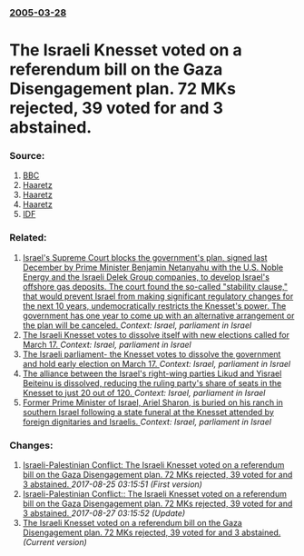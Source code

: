 ### [2005-03-28](/news/2005/03/28/index.md)

#  The Israeli Knesset voted on a referendum bill on the Gaza Disengagement plan. 72 MKs rejected, 39 voted for and 3 abstained. 




### Source:

1. [BBC](http://news.bbc.co.uk/2/hi/middle_east/4387191.stm)
2. [Haaretz](http://www.haaretz.com/hasen/spages/557471.html)
3. [Haaretz](http://www.haaretz.com/hasen/spages/557744.html)
4. [Haaretz](http://www.haaretz.com/hasen/spages/557950.html)
5. [IDF](http://www1.idf.il/DOVER/site/mainpage.asp?sl=EN&id=7&docid=38936.EN)

### Related:

1. [Israel's Supreme Court blocks the government's plan, signed last December by Prime Minister Benjamin Netanyahu with the U.S. Noble Energy and the Israeli Delek Group companies, to develop Israel's offshore gas deposits. The court found the so-called "stability clause," that would prevent Israel from making significant regulatory changes for the next 10 years, undemocratically restricts the Knesset's power. The government has one year to come up with an alternative arrangement or the plan will be canceled. ](/news/2016/03/27/israel-s-supreme-court-blocks-the-government-s-plan-signed-last-december-by-prime-minister-benjamin-netanyahu-with-the-u-s-noble-energy-an.md) _Context: Israel, parliament in Israel_
2. [The Israeli Knesset votes to dissolve itself with new elections called for March 17. ](/news/2014/12/8/the-israeli-knesset-votes-to-dissolve-itself-with-new-elections-called-for-march-17.md) _Context: Israel, parliament in Israel_
3. [The Israeli parliament- the Knesset votes to dissolve the government and hold early election on March 17. ](/news/2014/12/3/the-israeli-parliament-the-knesset-votes-to-dissolve-the-government-and-hold-early-election-on-march-17.md) _Context: Israel, parliament in Israel_
4. [The alliance between the Israel's right-wing parties Likud and Yisrael Beiteinu is dissolved, reducing the ruling party's share of seats in the Knesset to just 20 out of 120. ](/news/2014/07/7/the-alliance-between-the-israel-s-right-wing-parties-likud-and-yisrael-beiteinu-is-dissolved-reducing-the-ruling-party-s-share-of-seats-in.md) _Context: Israel, parliament in Israel_
5. [Former Prime Minister of Israel, Ariel Sharon, is buried on his ranch in southern Israel following a state funeral at the Knesset attended by foreign dignitaries and Israelis. ](/news/2014/01/14/former-prime-minister-of-israel-ariel-sharon-is-buried-on-his-ranch-in-southern-israel-following-a-state-funeral-at-the-knesset-attended-b.md) _Context: Israel, parliament in Israel_

### Changes:

1. [ Israeli-Palestinian Conflict: The Israeli Knesset voted on a referendum bill on the Gaza Disengagement plan. 72 MKs rejected, 39 voted for and 3 abstained. ](/news/2005/03/28/israeli-palestinian-conflict-p-the-israeli-knesset-voted-on-a-referendum-bill-on-the-gaza-disengagement-plan-72-mks-rejected-39-voted-for.md) _2017-08-25 03:15:51 (First version)_
2. [ Israeli-Palestinian Conflict:: The Israeli Knesset voted on a referendum bill on the Gaza Disengagement plan. 72 MKs rejected, 39 voted for and 3 abstained. ](/news/2005/03/28/israeli-palestinian-conflict-the-israeli-knesset-voted-on-a-referendum-bill-on-the-gaza-disengagement-plan-72-mks-rejected-39-voted-for.md) _2017-08-27 03:15:52 (Update)_
2. [ The Israeli Knesset voted on a referendum bill on the Gaza Disengagement plan. 72 MKs rejected, 39 voted for and 3 abstained. ](/news/2005/03/28/the-israeli-knesset-voted-on-a-referendum-bill-on-the-gaza-disengagement-plan-72-mks-rejected-39-voted-for-and-3-abstained.md) _(Current version)_
